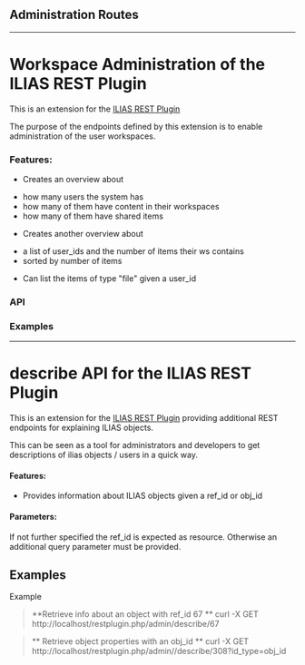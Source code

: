 ## Administration Routes
---
Workspace Administration of the ILIAS REST Plugin
======================================
This is an extension for the [ILIAS REST Plugin](https://github.com/hrz-unimr/RESTPlugin)

The purpose of the endpoints defined by this extension is to enable administration of
the user workspaces.

### Features:
* Creates an overview about
 - how many users the system has
 - how many of them have content in their workspaces
 - how many of them have shared items
* Creates another overview about
 - a list of user_ids and the number of items their ws contains
 - sorted by number of items
* Can list the items of type "file" given a user_id

### API

### Examples
---
describe API for the ILIAS REST Plugin
======================================
This is an extension for the [ILIAS REST Plugin](https://github.com/hrz-unimr/RESTPlugin)
providing additional REST endpoints for explaining ILIAS objects.

This can be seen as a tool for administrators and developers to get descriptions of ilias objects / users in a quick way.

#### Features:
* Provides information about ILIAS objects given a ref_id or obj_id

#### Parameters:
If not further specified the ref_id is expected as resource.
Otherwise an additional query parameter must be provided.

Examples
---------
Example
> **Retrieve info about an object with ref_id 67 **
curl -X GET http://localhost/restplugin.php/admin/describe/67

> ** Retrieve object properties with an obj_id **
curl -X GET http://localhost/restplugin.php/admin//describe/308?id_type=obj_id

